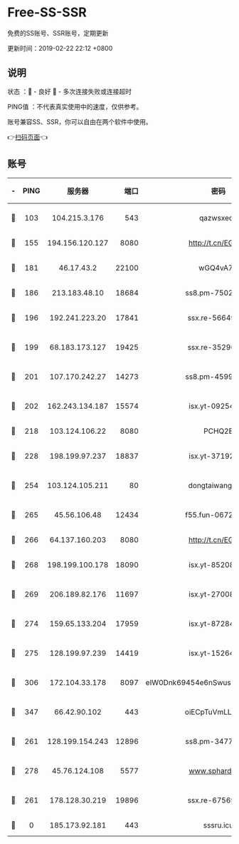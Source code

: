 # Free-SS-SSR

免费的SS账号、SSR账号，定期更新

更新时间：2019-02-22 22:12 +0800

## 说明

状态     ：🙂 - 良好 🙁 - 多次连接失败或连接超时

PING值   ：不代表真实使用中的速度，仅供参考。

账号兼容SS、SSR，你可以自由在两个软件中使用。

👉[扫码页面](https://liesauer.github.io/free-ss-ssr.github.io/)👈

## 账号

|-|PING|服务器|端口|密码|加密方式|区域|
|:----:|:----:|:-----:|-----:|:----:|:----:|:----:|
|🙂|103|104.215.3.176|543|qazwsxedc|aes-256-gcm|JP|
|🙂|155|194.156.120.127|8080|http://t.cn/EGJIyrl|rc4-md5|RU|
|🙂|181|46.17.43.2|22100|wGQ4vA7D|aes-256-gcm|RU|
|🙂|186|213.183.48.10|18684|ss8.pm-75023090|rc4-md5|RU|
|🙂|196|192.241.223.20|17841|ssx.re-56649667|aes-256-cfb|US|
|🙂|199|68.183.173.127|19425|ssx.re-35296250|aes-256-cfb|US|
|🙂|201|107.170.242.27|14273|ss8.pm-45999497|aes-256-cfb|US|
|🙂|202|162.243.134.187|15574|isx.yt-09254887|aes-256-cfb|US|
|🙂|218|103.124.106.22|8080|PCHQ2E|rc4-md5|US|
|🙂|228|198.199.97.237|18837|isx.yt-37192163|aes-256-cfb|US|
|🙂|254|103.124.105.211|80|dongtaiwang.com|aes-256-cfb|US|
|🙂|265|45.56.106.48|12434|f55.fun-06722136|aes-256-cfb|US|
|🙂|266|64.137.160.203|8080|http://t.cn/EGJIyrl|rc4-md5|CA|
|🙂|268|198.199.100.178|18090|isx.yt-85208704|aes-256-cfb|US|
|🙂|269|206.189.82.176|11697|isx.yt-27008665|aes-256-cfb|SG|
|🙂|274|159.65.133.204|17959|isx.yt-87284897|aes-256-cfb|SG|
|🙂|275|128.199.97.239|14419|isx.yt-15264430|aes-256-cfb|SG|
|🙂|306|172.104.33.178|8097|eIW0Dnk69454e6nSwuspv9DmS201tQ0D|aes-256-cfb|SG|
|🙂|347|66.42.90.102|443|oiECpTuVmLLxk4Ts|aes-256-cfb|US|
|🙂|261|128.199.154.243|12896|ss8.pm-34775520|aes-256-cfb|SG|
|🙂|278|45.76.124.108|5577|www.sphard.com|aes-256-cfb|AU|
|🙁|261|178.128.30.219|19896|ssx.re-67569628|aes-256-cfb|SG|
|🙁|0|185.173.92.181|443|sssru.icu|rc4-md5|RU|
